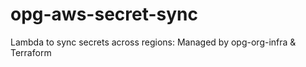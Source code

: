 # opg-aws-secret-sync
Lambda to sync secrets across regions: Managed by opg-org-infra &amp; Terraform
